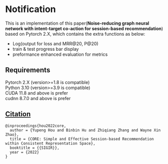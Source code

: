 <a name="Z8Hwj"></a>
# Notification
This is an implementation of this paper(**Noise-reducing graph neural network with intent-target co-action for session-based recommendation**) based on Pytorch 2.X, which contains the extra functions as below:

- Log(output for loss and MRR@20, P@20)
- train & test progress bar display
- preformance enhanced evaluation for metrics
<a name="i1yiS"></a>
## Requirements
Pytorch 2.X (version>=1.8 is compatible)<br />Python 3.10 (version>=3.9 is compatible)<br />CUDA 11.8 and above is prefer<br />cudnn 8.7.0 and above is prefer
<a name="aRMxw"></a>
## [Citation](https://github.com/CRIPAC-DIG/SR-GNN/tree/e21cfa431f74c25ae6e4ae9261deefe11d1cb488#citation)
```
@inproceedings{hou2022core,
  author = {Yupeng Hou and Binbin Hu and Zhiqiang Zhang and Wayne Xin Zhao},
  title = {CORE: Simple and Effective Session-based Recommendation within Consistent Representation Space},
  booktitle = {{SIGIR}},
  year = {2022}
}
```
